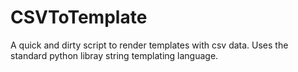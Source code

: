 CSVToTemplate
========

A quick and dirty script to render templates with csv data.  Uses the standard python libray string templating language.
